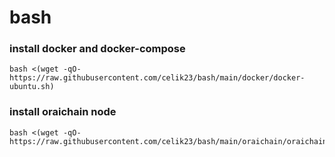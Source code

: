 # bash

### install docker and docker-compose
```
bash <(wget -qO- https://raw.githubusercontent.com/celik23/bash/main/docker/docker-ubuntu.sh)
```

### install oraichain node
```
bash <(wget -qO- https://raw.githubusercontent.com/celik23/bash/main/oraichain/oraichain.sh)
```
